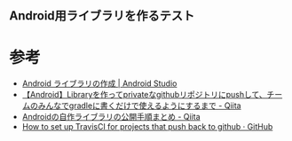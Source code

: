 Android用ライブラリを作るテスト
------------------------------

参考
====

* [Android ライブラリの作成 | Android Studio](https://developer.android.com/studio/projects/android-library.html?hl=ja)
* [【Android】Libraryを作ってprivateなgithubリポジトリにpushして、チームのみんなでgradleに書くだけで使えるようにするまで - Qiita](https://qiita.com/kgmyshin/items/87f560172c31c2fbd899)
* [Androidの自作ライブラリの公開手順まとめ - Qiita](https://qiita.com/taisho6339/items/ac802c13c1409ff33fd7)
* [How to set up TravisCI for projects that push back to github · GitHub](https://gist.github.com/willprice/e07efd73fb7f13f917ea)
